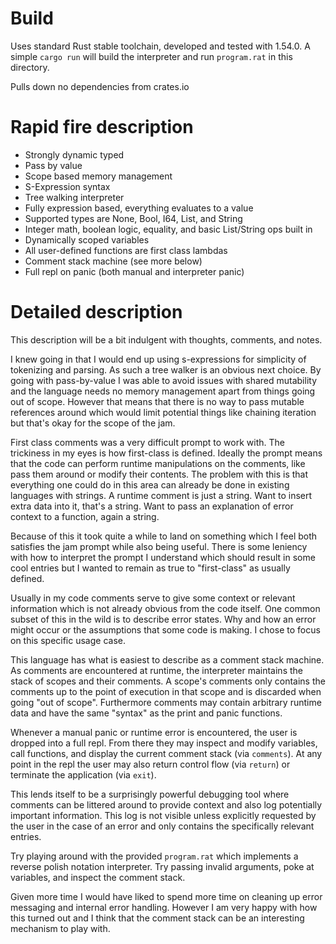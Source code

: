 # Build

Uses standard Rust stable toolchain, developed and tested with 1.54.0. A simple
`cargo run` will build the interpreter and run `program.rat` in this directory.

Pulls down no dependencies from crates.io

# Rapid fire description

 - Strongly dynamic typed
 - Pass by value
 - Scope based memory management
 - S-Expression syntax
 - Tree walking interpreter
 - Fully expression based, everything evaluates to a value
 - Supported types are None, Bool, I64, List, and String
 - Integer math, boolean logic, equality, and basic List/String ops built in
 - Dynamically scoped variables
 - All user-defined functions are first class lambdas
 - Comment stack machine (see more below)
 - Full repl on panic (both manual and interpreter panic)

# Detailed description

This description will be a bit indulgent with thoughts, comments, and notes.

I knew going in that I would end up using s-expressions for simplicity of
tokenizing and parsing. As such a tree walker is an obvious next choice. By
going with pass-by-value I was able to avoid issues with shared mutability and
the language needs no memory management apart from things going out of scope.
However that means that there is no way to pass mutable references around which
would limit potential things like chaining iteration but that's okay for the
scope of the jam.

First class comments was a very difficult prompt to work with. The trickiness in
my eyes is how first-class is defined. Ideally the prompt means that the code
can perform runtime manipulations on the comments, like pass them around or
modify their contents. The problem with this is that everything one could do in
this area can already be done in existing languages with strings. A runtime
comment is just a string. Want to insert extra data into it, that's a string.
Want to pass an explanation of error context to a function, again a string.

Because of this it took quite a while to land on something which I feel both
satisfies the jam prompt while also being useful. There is some leniency with
how to interpret the prompt I understand which should result in some cool
entries but I wanted to remain as true to "first-class" as usually defined.

Usually in my code comments serve to give some context or relevant information
which is not already obvious from the code itself. One common subset of this in
the wild is to describe error states. Why and how an error might occur or the
assumptions that some code is making. I chose to focus on this specific usage
case.

This language has what is easiest to describe as a comment stack machine. As
comments are encountered at runtime, the interpreter maintains the stack of
scopes and their comments. A scope's comments only contains the comments up to
the point of execution in that scope and is discarded when going "out of scope".
Furthermore comments may contain arbitrary runtime data and have the same
"syntax" as the print and panic functions.

Whenever a manual panic or runtime error is encountered, the user is dropped
into a full repl. From there they may inspect and modify variables, call
functions, and display the current comment stack (via `comments`). At any point
in the repl the user may also return control flow (via `return`) or terminate
the application (via `exit`).

This lends itself to be a surprisingly powerful debugging tool where comments
can be littered around to provide context and also log potentially important
information. This log is not visible unless explicitly requested by the user in
the case of an error and only contains the specifically relevant entries.

Try playing around with the provided `program.rat` which implements a reverse
polish notation interpreter. Try passing invalid arguments, poke at variables,
and inspect the comment stack.

Given more time I would have liked to spend more time on cleaning up error
messaging and internal error handling. However I am very happy with how this
turned out and I think that the comment stack can be an interesting mechanism to
play with.
